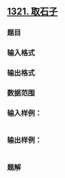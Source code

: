 ## [1321. 取石子](https://www.acwing.com/problem/content/solution/1323/1/)

### 题目

### 输入格式

### 输出格式

### 数据范围

### 输入样例：

```

```

### 输出样例：

```

```

### 题解